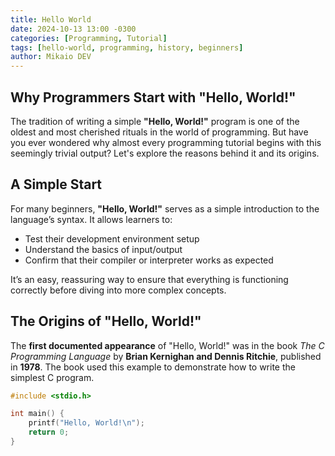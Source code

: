 ```yaml
---
title: Hello World
date: 2024-10-13 13:00 -0300
categories: [Programming, Tutorial]
tags: [hello-world, programming, history, beginners]
author: Mikaio DEV
---
```


## Why Programmers Start with "Hello, World!"

The tradition of writing a simple **"Hello, World!"** program is one of the oldest and most cherished rituals in the world of programming. But have you ever wondered why almost every programming tutorial begins with this seemingly trivial output? Let's explore the reasons behind it and its origins.

## A Simple Start

For many beginners, **"Hello, World!"** serves as a simple introduction to the language’s syntax. It allows learners to:

- Test their development environment setup
- Understand the basics of input/output
- Confirm that their compiler or interpreter works as expected

It’s an easy, reassuring way to ensure that everything is functioning correctly before diving into more complex concepts.

## The Origins of "Hello, World!"

The **first documented appearance** of "Hello, World!" was in the book *The C Programming Language* by **Brian Kernighan and Dennis Ritchie**, published in **1978**. The book used this example to demonstrate how to write the simplest C program. 

```c
#include <stdio.h>

int main() {
    printf("Hello, World!\n");
    return 0;
}
```
